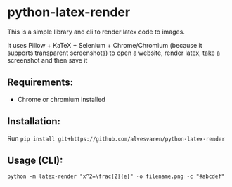 # python-latex-render

This is a simple library and cli to render latex code to images.

It uses Pillow + KaTeX + Selenium + Chrome/Chromium (because it supports transparent screenshots) to open a website, render latex, take a screenshot and then save it

## Requirements:

-   Chrome or chromium installed

## Installation:

Run `pip install git+https://github.com/alvesvaren/python-latex-render`

## Usage (CLI):

`python -m latex-render "x^2=\frac{2}{e}" -o filename.png -c "#abcdef"`
